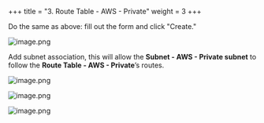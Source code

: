 +++
title = "3. Route Table - AWS - Private"
weight = 3
+++


Do the same as above: fill out the form and click "Create."


![image.png](/images/003-iii-setup-vpc-aws-resources/10-245703-image.png)


Add subnet association, this will allow the **Subnet - AWS - Private subnet** to follow the **Route Table - AWS - Private**’s routes.


![image.png](/images/003-iii-setup-vpc-aws-resources/10-862981-image.png)


![image.png](/images/003-iii-setup-vpc-aws-resources/10-679475-image.png)


![image.png](/images/003-iii-setup-vpc-aws-resources/10-155476-image.png)


